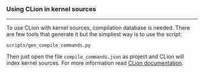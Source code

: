 ### Using CLion in kernel sources
---

To use CLion with kernel sources, compilation database is needed. There are few tools that generate it but the simpliest way is to use the script:
```
scripts/gen_compile_commands.py
```

Then just open the file `compile_commands.json` as project and CLion will index kernel sources. For more information read [CLion documentation][1].



[1]: https://www.jetbrains.com/help/clion/compilation-database.html#compdb_reload
